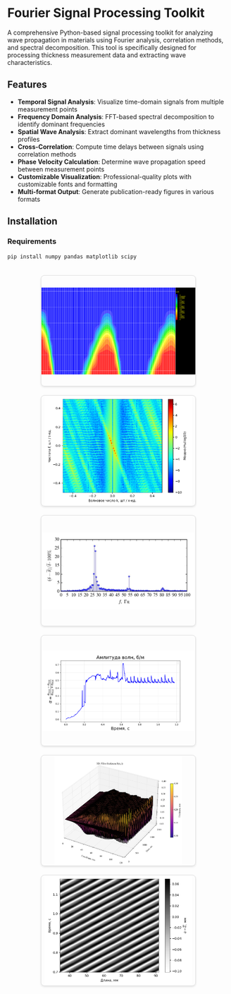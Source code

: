 # Fourier Signal Processing Toolkit

A comprehensive Python-based signal processing toolkit for analyzing wave propagation in materials using Fourier analysis, correlation methods, and spectral decomposition. This tool is specifically designed for processing thickness measurement data and extracting wave characteristics.

## Features

- **Temporal Signal Analysis**: Visualize time-domain signals from multiple measurement points
- **Frequency Domain Analysis**: FFT-based spectral decomposition to identify dominant frequencies
- **Spatial Wave Analysis**: Extract dominant wavelengths from thickness profiles
- **Cross-Correlation**: Compute time delays between signals using correlation methods
- **Phase Velocity Calculation**: Determine wave propagation speed between measurement points
- **Customizable Visualization**: Professional-quality plots with customizable fonts and formatting
- **Multi-format Output**: Generate publication-ready figures in various formats

## Installation

### Requirements
```bash
pip install numpy pandas matplotlib scipy
```
<style>
.image-grid {
    display: grid;
    grid-template-columns: repeat(auto-fit, minmax(300px, 1fr));
    gap: 20px;
    justify-items: center;
    max-width: 1200px;
    margin: 0 auto;
    padding: 20px;
}

.image-grid img {
    width: 100%;
    max-width: 350px;
    height: 250px;
    object-fit: contain;
    border: 1px solid #ddd;
    border-radius: 8px;
    box-shadow: 0 2px 4px rgba(0,0,0,0.1);
}
</style>

<div class="image-grid">
    <img src="https://github.com/UlyanaGru/Fourier/blob/master/mesh2_with_phase.png" alt="Mesh 2 with phase">
    <img src="https://github.com/UlyanaGru/Fourier/blob/master/mesh3_fklog10.png" alt="Mesh 3 FK log10">
    <img src="https://github.com/UlyanaGru/Fourier/blob/master/figout/freq_.jpg" alt="Frequency">
    <img src="https://github.com/UlyanaGru/Fourier/blob/master/mesh3_ampl.png" alt="Mesh 3 amplitude">
    <img src="https://github.com/UlyanaGru/Fourier/blob/master/figout/3Dsurf.png" alt="3D surface">
    <img src="https://github.com/UlyanaGru/Fourier/blob/master/mesh3_time_length_delta_filtred.png" alt="Time length delta filtered">
</div>